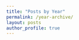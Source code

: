 ```yaml
---
title: "Posts by Year"
permalink: /year-archive/
layout: posts
author_profile: true
---
```


